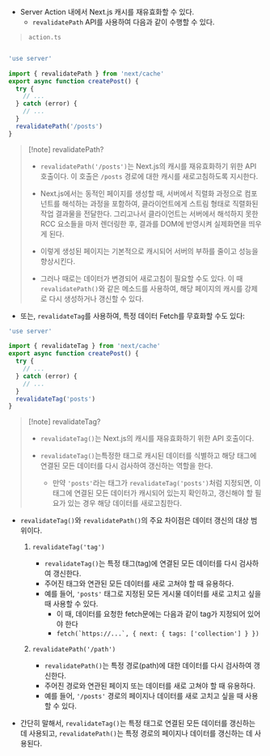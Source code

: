 
- Server Action 내에서 Next.js 캐시를 재유효화할 수 있다.
	- `revalidatePath` API를 사용하여 다음과 같이 수행할 수 있다.

> `action.ts`
```ts

'use server'
 
import { revalidatePath } from 'next/cache'
export async function createPost() {
  try {
    // ...
  } catch (error) {
    // ...
  }
  revalidatePath('/posts')
}
```
> [!note] revalidatePath?
> - `revalidatePath('/posts')`는 Next.js의 캐시를 재유효화하기 위한 API 호출이다. 이 호출은 `/posts` 경로에 대한 캐시를 새로고침하도록 지시한다.
>
>- Next.js에서는 동적인 페이지를 생성할 때, 서버에서 직렬화 과정으로 컴포넌트를 해석하는 과정을 포함하여, 클라이언트에게 스트림 형태로 직렬화된 작업 결과물을 전달한다. 그리고나서 클라이언트는 서버에서 해석하지 못한 RCC 요소들을 마저 렌더링한 후, 결과를 DOM에 반영시켜 실제화면을 띄우게 된다.
>  
>- 이렇게 생성된 페이지는 기본적으로 캐시되어 서버의 부하를 줄이고 성능을 향상시킨다.
>
>- 그러나 때로는 데이터가 변경되어 새로고침이 필요할 수도 있다. 이 때 `revalidatePath()`와 같은 메소드를 사용하여, 해당 페이지의 캐시를 강제로 다시 생성하거나 갱신할 수 있다.

- 또는, `revalidateTag`를 사용하여,  특정 데이터 Fetch를 무효화할 수도 있다:
```ts
'use server'
 
import { revalidateTag } from 'next/cache'
export async function createPost() {
  try {
    // ...
  } catch (error) {
    // ...
  }
  revalidateTag('posts')
}
```
> [!note] revalidateTag?
> - `revalidateTag()`는 Next.js의 캐시를 재유효화하기 위한 API 호출이다.
>
>- `revalidateTag()`는특정한 태그로 캐시된 데이터를 식별하고 해당 태그에 연결된 모든 데이터를 다시 검사하여 갱신하는 역할을 한다.
>	- 만약 `'posts'`라는 태그가 `revalidateTag('posts')`처럼 지정되면, 이 태그에 연결된 모든 데이터가 캐시되어 있는지 확인하고, 갱신해야 할 필요가 있는 경우 해당 데이터를 새로고침한다.

- `revalidateTag()`와 `revalidatePath()`의 주요 차이점은 데이터 갱신의 대상 범위이다.
	1. `revalidateTag('tag')`
	    - `revalidateTag()`는 특정 태그(tag)에 연결된 모든 데이터를 다시 검사하여 갱신한다.
	    - 주어진 태그와 연관된 모든 데이터를 새로 고쳐야 할 때 유용하다.
	    - 예를 들어, `'posts'` 태그로 지정된 모든 게시물 데이터를 새로 고치고 싶을 때 사용할 수 있다.
		    - 이 때, 데이터를 요청한 fetch문에는 다음과 같이 tag가 지정되어 있어야 한다
		    - ```fetch(`https://...`, { next: { tags: ['collection'] } })```
	
	2. `revalidatePath('/path')`
	    - `revalidatePath()`는 특정 경로(path)에 대한 데이터를 다시 검사하여 갱신한다.
	    - 주어진 경로와 연관된 페이지 또는 데이터를 새로 고쳐야 할 때 유용하다.
	    - 예를 들어, `'/posts'` 경로의 페이지나 데이터를 새로 고치고 싶을 때 사용할 수 있다.

- 간단히 말해서, `revalidateTag()`는 특정 태그로 연결된 모든 데이터를 갱신하는 데 사용되고, `revalidatePath()`는 특정 경로의 페이지나 데이터를 갱신하는 데 사용된다.